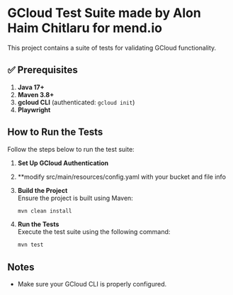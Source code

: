 # GCloud Test Suite made by Alon Haim Chitlaru for mend.io

This project contains a suite of tests for validating GCloud functionality.



## ✅ Prerequisites

1. **Java 17+**  
2. **Maven 3.8+**  
3. **gcloud CLI** (authenticated: `gcloud init`)
4. **Playwright**

## How to Run the Tests
Follow the steps below to run the test suite:
1. **Set Up GCloud Authentication**  
2. **modify  src/main/resources/config.yaml with your bucket and file info
3. **Build the Project**  
    Ensure the project is built using Maven:
    ```bash
    mvn clean install
    ```

4. **Run the Tests**  
    Execute the test suite using the following command:
    ```bash
    mvn test
    ```

## Notes
- Make sure your GCloud CLI is properly configured.

